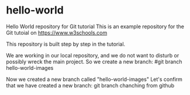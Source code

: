 # hello-world
Hello World repository for Git tutorial
This is an example repository for the Git tutoial on https://www.w3schools.com

This repository is built step by step in the tutorial.

We are working in our local repository, and we do not want to disturb or possibly wreck the main project.
So we create a new branch:
#git branch hello-world-images 

Now we created a new branch called "hello-world-images"
Let's confirm that we have created a new branch:
git branch
chanching from github
